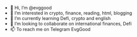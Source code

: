 - 👋 Hi, I’m @evggood
- 👀 I’m interested in crypto, finance, reading, html, blogging
- 🌱 I’m currently learning Defi, crypto and english
- 💞️ I’m looking to collaborate on international finances, Defi
- 📫 To reach me on Telegram EvgGood

<!---
evggood/evggood is a ✨ special ✨ repository because its `README.md` (this file) appears on your GitHub profile.
You can click the Preview link to take a look at your changes.
--->

